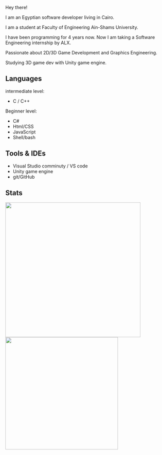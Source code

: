 Hey there!

I am an Egyptian software developer living in Cairo.

I am a student at Faculty of Engineering Ain-Shams University. 

I have been programming for 4 years now. Now I am taking a Software Engineering internship by ALX.

Passionate about 2D/3D Game Development and Graphics Engineering.

Studying 3D game dev with Unity game engine.

## Languages
intermediate level:
  - C / C++

Beginner level:
  - C#
  - Html/CSS
  - JavaScript
  - Shell/bash

## Tools & IDEs
  - Visual Studio comminuty / VS code
  - Unity game engine
  - git/GitHub

## Stats
<img width="420" src="https://github-readme-stats.vercel.app/api?username=shady2532&theme=panda&bg_color=00000000&show_icons=true&hide_border=true&include_all_commits=true&custom_title=My%20Github%20Stats"/><img width="350" src="https://github-readme-stats.vercel.app/api/top-langs/?username=shady2532&layout=compact&theme=panda&bg_color=00000000&hide_border=true"/>
